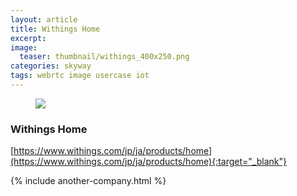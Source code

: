```yaml
---
layout: article
title: Withings Home
excerpt: 
image:
  teaser: thumbnail/withings_400x250.png
categories: skyway
tags: webrtc image usercase iot
---
```





<figure>
	<a href="https://www.withings.com/jp/ja/products/home" target="_blank"><img src="{{ site.url | replace_first: 'http://', '//' | replace_first: 'https://', '//' }}{{ site.baseurl }}/images/pages/withings_home.png"></a>
</figure>

### Withings Home

[https://www.withings.com/jp/ja/products/home](https://www.withings.com/jp/ja/products/home){:target="_blank"}

{% include another-company.html %}
